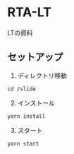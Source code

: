 # RTA-LT
LTの資料

## セットアップ

1. ディレクトリ移動
```
cd /slide
```

2. インストール
```
yarn install
```

3. スタート
```
yarn start
```